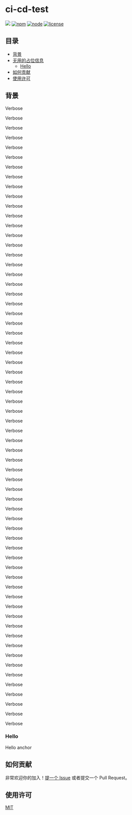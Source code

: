 # ci-cd-test

[![](https://img.shields.io/github/workflow/status/lxj694263025/ci-cd-test/Build%20And%20Publish)](https://github.com/lxj694263025/ci-cd-test)
[![npm](https://img.shields.io/npm/v/@gentleknt/ci-cd-test)](https://www.npmjs.com/package/@gentleknt/ci-cd-test)
[![node](https://img.shields.io/node/v/@gentleknt/ci-cd-test)](https://www.npmjs.com/package/@gentleknt/ci-cd-test)
[![license](https://img.shields.io/github/license/lxj694263025/ci-cd-test)](https://github.com/lxj694263025/ci-cd-test)

## 目录

- [背景](#背景)
- [无用的占位信息](#无用的占位信息)
    - [Hello](#hello)
- [如何贡献](#如何贡献)
- [使用许可](#使用许可)

## 背景

Verbose

Verbose

Verbose

Verbose

Verbose

Verbose

Verbose

Verbose

Verbose

Verbose

Verbose

Verbose

Verbose

Verbose

Verbose

Verbose

Verbose

Verbose

Verbose

Verbose

Verbose

Verbose

Verbose

Verbose

Verbose

Verbose

Verbose

Verbose

Verbose

Verbose

Verbose

Verbose

Verbose

Verbose

Verbose

Verbose

Verbose

Verbose

Verbose

Verbose

Verbose

Verbose

Verbose

Verbose

Verbose

Verbose

Verbose

Verbose

Verbose

Verbose

Verbose

Verbose

Verbose

Verbose

Verbose

Verbose

Verbose

Verbose

Verbose

Verbose

Verbose

Verbose

Verbose

Verbose

### Hello

Hello anchor

## 如何贡献

非常欢迎你的加入！[提一个 Issue](https://github.com/lxj694263025/ci-cd-test/issues/new) 或者提交一个 Pull Request。

## 使用许可

[MIT](LICENSE)

